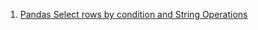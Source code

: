  1. [Pandas Select rows by condition and String Operations]
 
[Select strings that shown certan pattern]: https://stackoverflow.com/questions/11350770/select-by-partial-string-from-a-pandas-dataframe
[Pandas Select rows by condition and String Operations]: https://kanoki.org/2019/03/27/pandas-select-rows-by-condition-and-string-operations/
